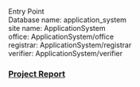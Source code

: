 Entry Point\
Database name: application_system\
site name: ApplicationSystem\
office: ApplicationSystem/office\
registrar: ApplicationSystem/registrar\
verifier: ApplicationSystem/verifier

### [Project Report](https://github.com/Atanukumardey/ApplicationSystem/Database_Project_Report.pdf)
